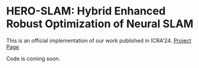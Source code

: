 # HERO-SLAM: Hybrid Enhanced Robust Optimization of Neural SLAM
This is an official implementation of our work published in ICRA'24. [Project Page](https://hero-slam.github.io/)

Code is coming soon.